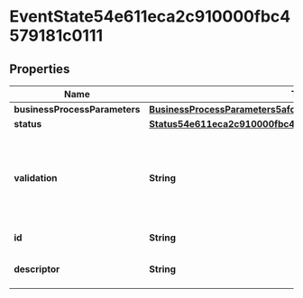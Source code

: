

# EventState54e611eca2c910000fbc4579181c0111


## Properties

| Name | Type | Description | Notes |
|------------ | ------------- | ------------- | -------------|
|**businessProcessParameters** | [**BusinessProcessParameters5afc0b4b5a4610002aaebb8180cd2261**](BusinessProcessParameters5afc0b4b5a4610002aaebb8180cd2261.md) |  |  [optional] |
|**status** | [**Status54e611eca2c910000fbc4599be0b0112**](Status54e611eca2c910000fbc4599be0b0112.md) |  |  [optional] |
|**validation** | **String** | Validation message for an action event triggered by a condition. |  [optional] |
|**id** | **String** | Id of the instance |  [optional] |
|**descriptor** | **String** | A preview of the instance |  [optional] |



